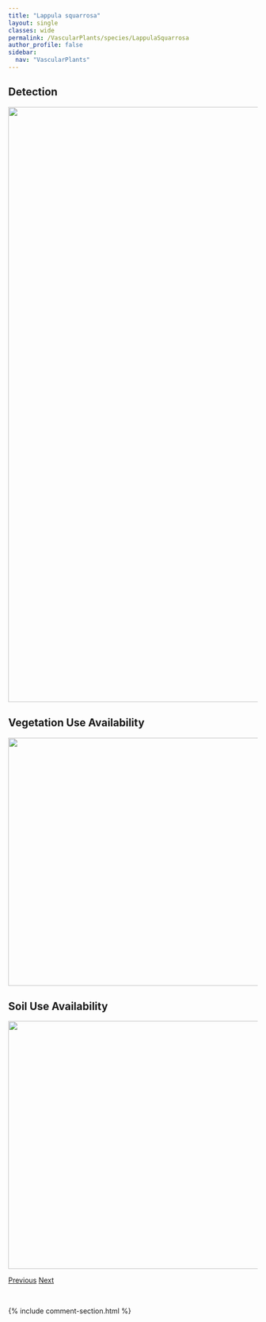 ```yaml
---
title: "Lappula squarrosa"
layout: single
classes: wide
permalink: /VascularPlants/species/LappulaSquarrosa
author_profile: false
sidebar:
  nav: "VascularPlants"
---
```


<h2>Detection</h2>

<a href="https://drive.google.com/uc?export=view&id=1x3Zw5WFlFj4X84LGlvduvemmT7lsgmm2">
<img src="https://drive.google.com/uc?export=view&id=1x3Zw5WFlFj4X84LGlvduvemmT7lsgmm2" height = "1200" width = "800">
</a>


<h2>Vegetation Use Availability</h2>

<a href="https://drive.google.com/uc?export=view&id=1zS-fzyx2bA72oPYldjSP1TWnuopMRxsF">
<img src="https://drive.google.com/uc?export=view&id=1zS-fzyx2bA72oPYldjSP1TWnuopMRxsF" height = "500" width = "1000">
</a>


<h2>Soil Use Availability</h2>

<a href="https://drive.google.com/uc?export=view&id=1Fsw4NgwKt14cHIp5mWOg4Blfiu30eXu-">
<img src="https://drive.google.com/uc?export=view&id=1Fsw4NgwKt14cHIp5mWOg4Blfiu30eXu-" height = "500" width = "1000">
</a>


<a href="/DevelopmentWebsite/VascularPlants/species/LappulaOccidentalis" class="pagination--pager" title="Lappula occidentalis">Previous</a> <a href="/DevelopmentWebsite/VascularPlants/species/LarixLaricina" class="pagination--pager" title="Larix laricina">Next</a>

<p>&nbsp;</p>

{% include comment-section.html %}

